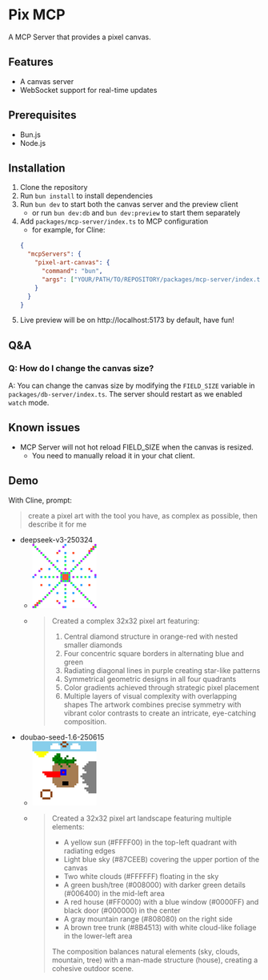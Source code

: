 # Pix MCP

A MCP Server that provides a pixel canvas.

## Features

- A canvas server
- WebSocket support for real-time updates

## Prerequisites

- Bun.js
- Node.js

## Installation

1. Clone the repository
2. Run `bun install` to install dependencies
3. Run `bun dev` to start both the canvas server and the preview client
   - or run `bun dev:db` and `bun dev:preview` to start them separately
4. Add `packages/mcp-server/index.ts` to MCP configuration
   - for example, for Cline:
   ```json
   {
     "mcpServers": {
       "pixel-art-canvas": {
         "command": "bun",
         "args": ["YOUR/PATH/TO/REPOSITORY/packages/mcp-server/index.ts"]
       }
     }
   }
   ```
5. Live preview will be on http://localhost:5173 by default, have fun!

## Q&A

### Q: How do I change the canvas size?

A: You can change the canvas size by modifying the `FIELD_SIZE` variable in `packages/db-server/index.ts`. The server should restart as we enabled `watch` mode.

## Known issues

- MCP Server will not hot reload FIELD_SIZE when the canvas is resized.
  - You need to manually reload it in your chat client.

## Demo

With Cline, prompt:

> create a pixel art with the tool you have, as complex as possible, then describe it for me

- deepseek-v3-250324
  - ![deepseek](./demos/dpsk.png)
  - > Created a complex 32x32 pixel art featuring:
    >
    > 1. Central diamond structure in orange-red with nested smaller diamonds
    > 2. Four concentric square borders in alternating blue and green
    > 3. Radiating diagonal lines in purple creating star-like patterns
    > 4. Symmetrical geometric designs in all four quadrants
    > 5. Color gradients achieved through strategic pixel placement
    > 6. Multiple layers of visual complexity with overlapping shapes
    >    The artwork combines precise symmetry with vibrant color contrasts to create an intricate, eye-catching composition.
- doubao-seed-1.6-250615
  - ![doubao](./demos/doubao.png)
  - > Created a 32x32 pixel art landscape featuring multiple elements:
    >
    > - A yellow sun (#FFFF00) in the top-left quadrant with radiating edges
    > - Light blue sky (#87CEEB) covering the upper portion of the canvas
    > - Two white clouds (#FFFFFF) floating in the sky
    > - A green bush/tree (#008000) with darker green details (#006400) in the mid-left area
    > - A red house (#FF0000) with a blue window (#0000FF) and black door (#000000) in the center
    > - A gray mountain range (#808080) on the right side
    > - A brown tree trunk (#8B4513) with white cloud-like foliage in the lower-left area
    >
    > The composition balances natural elements (sky, clouds, mountain, tree) with a man-made structure (house), creating a cohesive outdoor scene.
